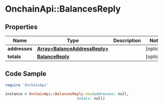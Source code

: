 # OnchainApi::BalancesReply

## Properties

Name | Type | Description | Notes
------------ | ------------- | ------------- | -------------
**addresses** | [**Array&lt;BalanceAddressReply&gt;**](BalanceAddressReply.md) |  | [optional] 
**totals** | [**BalanceReply**](BalanceReply.md) |  | [optional] 

## Code Sample

```ruby
require 'OnchainApi'

instance = OnchainApi::BalancesReply.new(addresses: null,
                                 totals: null)
```


